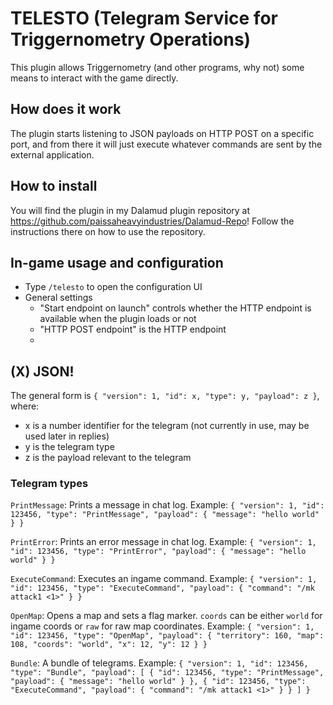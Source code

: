 # TELESTO (Telegram Service for Triggernometry Operations)

This plugin allows Triggernometry (and other programs, why not) some means to interact with the game directly.

## How does it work

The plugin starts listening to JSON payloads on HTTP POST on a specific port, and from there it will just execute whatever commands are sent by the external application.

## How to install

You will find the plugin in my Dalamud plugin repository at https://github.com/paissaheavyindustries/Dalamud-Repo! Follow the instructions there on how to use the repository.

## In-game usage and configuration

* Type `/telesto` to open the configuration UI
* General settings
  * "Start endpoint on launch" controls whether the HTTP endpoint is available when the plugin loads or not
  * "HTTP POST endpoint" is the HTTP endpoint
  * 
## (X) JSON!

The general form is `{ "version": 1, "id": x, "type": y, "payload": z }`, where:

* x is a number identifier for the telegram (not currently in use, may be used later in replies)
* y is the telegram type
* z is the payload relevant to the telegram

### Telegram types

`PrintMessage`: Prints a message in chat log.
Example: `{ "version": 1, "id": 123456, "type": "PrintMessage", "payload": { "message": "hello world" } }`

`PrintError`: Prints an error message in chat log.
Example: `{ "version": 1, "id": 123456, "type": "PrintError", "payload": { "message": "hello world" } }`

`ExecuteCommand`: Executes an ingame command.
Example: `{ "version": 1, "id": 123456, "type": "ExecuteCommand", "payload": { "command": "/mk attack1 <1>" } }`

`OpenMap`: Opens a map and sets a flag marker. `coords` can be either `world` for ingame coords or `raw` for raw map coordinates.
Example: `{ "version": 1, "id": 123456, "type": "OpenMap", "payload": { "territory": 160, "map": 108, "coords": "world", "x": 12, "y": 12 } }`

`Bundle`: A bundle of telegrams.
Example: `{ "version": 1, "id": 123456, "type": "Bundle", "payload": [ { "id": 123456, "type": "PrintMessage", "payload": { "message": "hello world" } }, { "id": 123456, "type": "ExecuteCommand", "payload": { "command": "/mk attack1 <1>" } } ] }`
